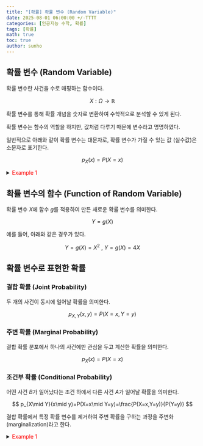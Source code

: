 ```yaml
---
title: "[확률] 확률 변수 (Random Variable)"
date: 2025-08-01 06:00:00 +/-TTTT
categories: [인공지능 수학, 확률]
tags: [확률]
math: true
toc: true
author: sunho
---
```


## 확률 변수 (Random Variable)

확률 변수란 사건을 수로 매핑하는 함수이다.

$$
X:\Omega\to\mathbb{R}
$$

확률 변수를 통해 확률 개념을 숫자로 변환하여 수학적으로 분석할 수 있게 된다.

확률 변수는 함수의 역할을 하지만, 값처럼 다루기 때문에 변수라고 명명하였다.


일반적으로 아래와 같이 확률 변수는 대문자로, 확률 변수가 가질 수 있는 값 (실수값)은 소문자로 표기한다.

$$
p_X(x)=P(X=x)
$$

<details>
<summary><font color='red'>Example 1</font></summary>
<div markdown="1">

**주사위를 던지는 상황**

표본 공간은 다음과 같다.

$$
\Omega=\lbrace1,2,3,4,5,6\rbrace
$$

주사위의 눈을 확률 변수 $X$로 설정하면 아래와 같이 표현할 수 있다.

$$
X(1)=1~,~X(2)=2~,~X(3)=3~,~X(4)=4~,~X(5)=5~,~X(6)=6
$$

주사위 눈이 6이 나올 확률을 아래와 같이 표현할 수 있다.

$$
P(X=6)=\frac{1}{6}
$$

---

**동전 2개를 던지는 상황**

표본 공간은 다음과 같다.

$$
\Omega=\lbrace\text{HH,~HT,~TH,~TT}\rbrace
$$

앞면의 개수를 확률 변수 $X$로 설정하면 아래와 같이 표현할 수 있다.

$$
X(\text{HH})=2~,~X(\text{HT})=1~,~X(\text{TH})=1~,~X(\text{TT})=0
$$

이때 앞면이 두 번 나올 확률을 아래와 같이 표현할 수 있다.

$$
P(X=2)=\frac{1}{4}
$$

---

</div>
</details>

## 확률 변수의 함수 (Function of Random Variable)

확률 변수 $X$에 함수 $g$를 적용하여 만든 새로운 확률 변수를 의미한다.

$$
Y=g(X)
$$

예를 들어, 아래와 같은 경우가 있다.

$$
Y=g(X)=X^2~,~Y=g(X)=4X
$$

## 확률 변수로 표현한 확률

### 결합 확률 (Joint Probability)

두 개의 사건이 동시에 일어날 확률을 의미한다.

$$
p_{X,Y}(x,y)=P(X=x,Y=y)
$$

### 주변 확률 (Marginal Probability)

결합 확률 분포에서 하나의 사건에만 관심을 두고 계산한 확률을 의미한다.

$$
p_X(x)=P(X=x)
$$

### 조건부 확률 (Conditional Probability)

어떤 사건 $B$가 일어났다는 조건 하에서 다른 사건 $A$가 일어날 확률을 의미한다.

$$
p_{X\mid Y}(x\mid y)=P(X=x\mid Y=y)=\frac{P(X=x,Y=y)}{P(Y=y)}
$$

결합 확률에서 특정 확률 변수를 제거하여 주변 확률을 구하는 과정을 주변화 (marginalization)라고 한다.

<details>
<summary><font color='red'>Example 1</font></summary>
<div markdown="1">

![fig1](mlm/p3-1.png){: style="display:block; margin:0 auto; width:70%;"}
_[[출처]](https://my-mindpalace.tistory.com/10)_

---

- $\displaystyle p_X(4)=p_{X,Y}(4,1)+p_{X,Y}(4,2)+p_{X,Y}(4,3)+p_{X,Y}(4,4)=0+\frac{2}{20}+\frac{1}{20}+0=\frac{3}{20}$
- $\displaystyle p_Y(3)=p_{X,Y}(1,3)+p_{X,Y}(2,3)+p_{X,Y}(3,3)+p_{X,Y}(4,3)=\frac{2}{20}+\frac{4}{20}+\frac{1}{20}+\frac{2}{20}=\frac{9}{20}$

</div>
</details>
